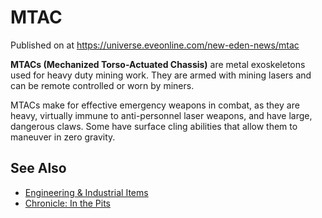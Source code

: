 # MTAC
Published on  at https://universe.eveonline.com/new-eden-news/mtac

**MTACs (Mechanized Torso-Actuated Chassis)** are metal exoskeletons
used for heavy duty mining work. They are armed with mining lasers and
can be remote controlled or worn by miners.

MTACs make for effective emergency weapons in combat, as they are heavy,
virtually immune to anti-personnel laser weapons, and have large,
dangerous claws. Some have surface cling abilities that allow them to
maneuver in zero gravity.

See Also
--------

-   [Engineering & Industrial Items](1atx3NGYkl3oP5JiEa1ShQ#Engineering-&-Industrial)
-   [Chronicle: In the Pits](4Gtp7S1hhgAzYCRC0BYL47)

